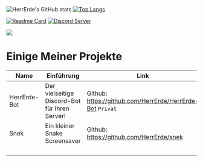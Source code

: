 ![HerrErde's GitHub stats](https://github-readme-stats.vercel.app/api?username=HerrErde&show_icons=true&theme=blue-green) [![Top Langs](https://github-readme-stats.vercel.app/api/top-langs/?username=HerrErde&show_icons=true&theme=blue-green)](https://github.com/HerrErde/HerrErde.github.io)



[![Readme Card](https://github-readme-stats.vercel.app/api/pin/?username=HerrErde&repo=HerrErde.github.io&show_icons=true&theme=blue-green)](https://github.com/HerrErde/HerrErde.github.io) <a href="https://discord.com/invite/YxxMy7H">
  <img src="https://discordapp.com/api/guilds/558018484995489822/embed.png?style=banner2" title="Discord Server"/>
</a>

<img src="https://komarev.com/ghpvc/?username=HerrErde&color=blueviolet">

# Einige Meiner Projekte
| Name | Einführung | Link |
|------|------|-----------|
| HerrErde-Bot | Der vielseitige Discord-Bot für Ihren Server! | Github: https://github.com/HerrErde/HerrErde-Bot `Privat` |
|Snek          | Ein kleiner Snake Screensaver   | Github: https://github.com/HerrErde/snek |
|              |                                 |
|              |                                 |
|              |                                 |
|              |                                 |
